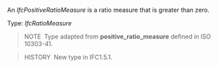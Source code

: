 ﻿An _IfcPositiveRatioMeasure_ is a ratio measure that is greater than zero.

Type: _IfcRatioMeasure_

> NOTE&nbsp; Type adapted from **positive_ratio_measure** defined in ISO 10303-41.

> HISTORY&nbsp; New type in IFC1.5.1.
